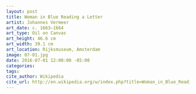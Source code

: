 ```yaml
---
layout: post
title: Woman in Blue Reading a Letter
artist: Johannes Vermeer
art_date: c. 1663–1664
art_type: Oil on Canvas
art_height: 46.6 cm
art_width: 39.1 cm
art_location: Rijksmuseum, Amsterdam
image: 07-01.jpg
date: 2016-07-01 12:00:00 -05:00
categories:
tags: 
cite_author: Wikipedia
cite_url: http://en.wikipedia.org/w/index.php?title=Woman_in_Blue_Reading_a_Letter&oldid=592502103
---
```

